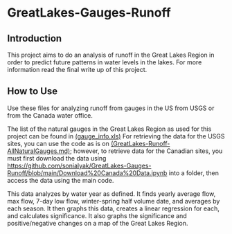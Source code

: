 # GreatLakes-Gauges-Runoff

## Introduction
This project aims to do an analysis of runoff in the Great Lakes Region in order to predict future patterns in water levels in the lakes. For more information read the final write up of this project.

## How to Use
Use these files for analyzing runoff from gauges in the US from USGS or from the Canada water office. 

The list of the natural gauges in the Great Lakes Region as used for this project can be found in [(gauge_info.xls)](https://github.com/sonialyak/GreatLakes-Gauges-Runoff/blob/main/gauge_info.xls)
For retrieving the data for the USGS sites, you can use the code as is on [(GreatLakes-Runoff-AllNaturalGauges.md)](https://github.com/sonialyak/GreatLakes-Gauges-Runoff/blob/main/GreatLakes-Runoff-AllNaturalGauges.md); however, to retrieve data for the Canadian sites, you must first download the data using https://github.com/sonialyak/GreatLakes-Gauges-Runoff/blob/main/Download%20Canada%20Data.ipynb into a folder, then access the data using the main code. 

This data analyzes by water year as defined. It finds yearly average flow, max flow, 7-day low flow, winter-spring half volume date, and averages by each season. It then graphs this data, creates a linear regression for each, and calculates significance. It also graphs the significance and positive/negative changes on a map of the Great Lakes Region.
